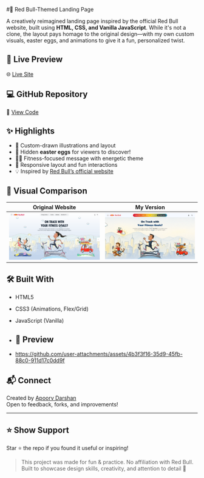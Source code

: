#🥫 Red Bull-Themed Landing Page

A creatively reimagined landing page inspired by the official Red Bull website, built using **HTML, CSS, and Vanilla JavaScript**. While it's not a clone, the layout pays homage to the original design—with my own custom visuals, easter eggs, and animations to give it a fun, personalized twist.

## 🔗 Live Preview

🌐 [Live Site](https://apoorvdarshan.github.io/redbull)

## 💻 GitHub Repository

📂 [View Code](https://github.com/apoorvdarshan/redbull)

## ✨ Highlights

- 🎨 Custom-drawn illustrations and layout
- 🐣 Hidden **easter eggs** for viewers to discover!
- 🚴‍♀️ Fitness-focused message with energetic theme
- 📱 Responsive layout and fun interactions
- 💡 Inspired by [Red Bull’s official website](https://www.redbull.com/in-en/cartoons)

## 📸 Visual Comparison

| Original Website | My Version |
|------------------|------------|
| ![Red Bull Original](assets/redbull-original.png) | ![My Website](assets/my-version.png) |

## 🛠️ Built With

- HTML5  
- CSS3 (Animations, Flex/Grid)  
- JavaScript (Vanilla)

- ## 📸 Preview
- https://github.com/user-attachments/assets/4b3f3f16-35d9-45fb-88c0-911d17c0dd9f



## 📬 Connect

Created by [Apoorv Darshan](https://github.com/apoorvdarshan)  
Open to feedback, forks, and improvements!

---

## ⭐ Show Support

Star ⭐ the repo if you found it useful or inspiring!

> This project was made for fun & practice. No affiliation with Red Bull.  
> Built to showcase design skills, creativity, and attention to detail 🧠
